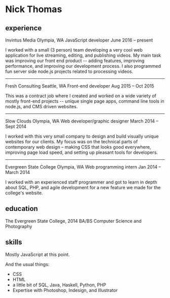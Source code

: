 # Nick Thomas

## experience

Invintus Media
Olympia, WA
JavaScript developer
June 2016 &ndash; present

I worked with a small (3 person) team developing a very cool web application for live streaming, editing, and publishing videos. My main task was improving our front end product -- adding features, improving performance, and improving our development process. I also programmed fun server side node.js projects related to processing videos.

------------

Fresh Consulting
Seattle, WA
Front-end developer
Aug 2015 &ndash; Oct 2015

This was a contract job where I created and worked on a wide variety of mostly front-end projects -- unique single page apps, command line tools in node.js, and CMS driven websites.  

-------------------

Slow Clouds
Olympia, WA
Web developer/graphic designer
March 2014 &ndash; Sept 2014

I worked with this very small company to design and build visually unique websites for our clients. My focus was on the technical parts of contemporary web design &ndash; making CSS that looks good everywhere, improving page load speed, and setting up pleasant tools for developers.

----------------


Evergreen State College
Olympia, WA
Web programming intern
Jan 2014 &ndash; March 2014

I worked with an experienced staff programmer and got to learn in depth about SQL, PHP, and agile development for a new feature we made for the college's website.


## education

The Evergreen State College, 2014
BA/BS Computer Science and Photography


## skills

Mostly JavaScript at this point.

And the usual things:
* CSS
* HTML
* a little bit of SQL, Java, Haskell, Python, PHP
* Expertise with Photoshop, Indesign, and Illustrator


